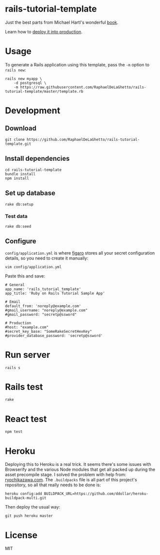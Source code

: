 # rails-tutorial-template

Just the best parts from Michael Hartl's wonderful [book](https://www.railstutorial.org/book).

Learn how to [deploy it into production](http://www.libertyseeds.ca/2015/03/31/Deploying-the-Rails-Tutorial-Sample-App/).


# Usage

To generate a Rails application using this template, pass the `-m` option to `rails new`:

```
rails new myapp \
    -d postgresql \
    -m https://raw.githubusercontent.com/RaphaelDeLaGhetto/rails-tutorial-template/master/template.rb
```

# Development

## Download

```
git clone https://github.com/RaphaelDeLaGhetto/rails-tutorial-template.git
```

## Install dependencies

```
cd rails-tutorial-template
bundle install
npm install
```

## Set up database

```
rake db:setup
```

### Test data

```
rake db:seed
```

## Configure

`config/application.yml` is where [figaro](https://github.com/laserlemon/figaro) stores all your secret configuration details, so you need to create it manually:

```
vim config/application.yml
```

Paste this and save:

```
# General
app_name: 'rails_tutorial_template'
app_title: 'Ruby on Rails Tutorial Sample App'

# Email
default_from: 'noreply@example.com'
#gmail_username: "noreply@example.com"
#gmail_password: "secretp@ssword"

# Production
#host: "example.com"
#secret_key_base: "SomeRakeSecretHexKey"
#provider_database_password: 'secretp@ssword'
```

# Run server

```
rails s
```

# Rails test

```
rake
```

# React test

```
npm test
```

# Heroku

Deploying this to Heroku is a real trick. It seems there's some issues with Browserify and the various Node modules that get all packed up during the asset precompile stage. I solved the problem with help from: [ryochikazawa.com](http://ryochikazawa.com/2015/01/30/heroku-with-browserify-rails.html). The `.buildpacks` file is all part of this project's repository, so all that really needs to be done is:

```
heroku config:add BUILDPACK_URL=https://github.com/ddollar/heroku-buildpack-multi.git
```

Then deploy the usual way:

```
git push heroku master
```


# License

MIT
